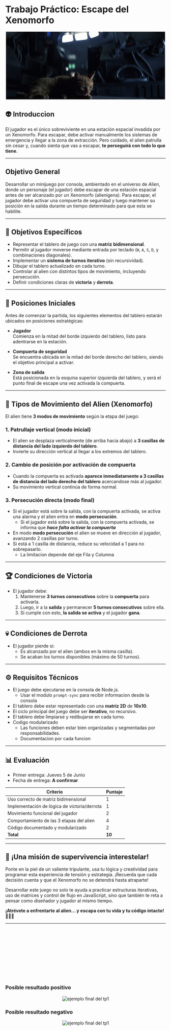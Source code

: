 # Trabajo Práctico: Escape del Xenomorfo

<div align="center">
  <img src="cat_alien.gif" alt="gato de la pelicula alien">
</div>

## 👽 Introduccion

El jugador es el único sobreviviente en una estación espacial invadida por un Xenomorfo. Para escapar, debe activar manualmente los sistemas de emergencia y llegar a la zona de extracción. Pero cuidado, el alien patrulla sin cesar y, cuando sienta que vas a escapar, **te perseguirá con todo lo que tiene**.

---

## Objetivo General
Desarrollar un minijuego por consola, ambientado en el universo de *Alien*, donde un personaje (el jugador) debe escapar de una estación espacial antes de ser alcanzado por un Xenomorfo (alienígena). Para escapar, el jugador debe activar una compuerta de seguridad y luego mantener su posición en la salida durante un tiempo determinado para que esta se habilite.

---

## 🎯 Objetivos Específicos

- Representar el tablero de juego con una **matriz bidimensional**.
- Permitir al jugador moverse mediante entrada por teclado (`W`, `A`, `S`, `D`, y combinaciones diagonales).
- Implementar un **sistema de turnos iterativo** (sin recursividad).
- Dibujar el tablero actualizado en cada turno.
- Controlar al alien con distintos tipos de movimiento, incluyendo persecución.
- Definir condiciones claras de **victoria** y **derrota**.

---
## 🚪 Posiciones Iniciales

Antes de comenzar la partida, los siguientes elementos del tablero estarán ubicados en posiciones estratégicas:

- **Jugador**  
  Comienza en la mitad del borde izquierdo del tablero, listo para adentrarse en la estación.

- **Compuerta de seguridad**  
  Se encuentra ubicada en la mitad del borde derecho del tablero, siendo el objetivo principal a activar.

- **Zona de salida**  
  Está posicionada en la esquina superior izquierda del tablero, y será el punto final de escape una vez activada la compuerta.
---
## 🧠 Tipos de Movimiento del Alien (Xenomorfo)

El alien tiene **3 modos de movimiento** según la etapa del juego:

### 1. Patrullaje vertical (modo inicial)
- El alien se desplaza verticalmente (de arriba hacia abajo) a **3 casillas de distancia del lado izquierdo del tablero**.
- Invierte su dirección vertical al llegar a los extremos del tablero.

### 2. Cambio de posición por activación de compuerta
- Cuando la compuerta es activada **aparece inmediatamente a 3 casillas de distancia del lado derecho del tablero** acercandose más al jugador.
- Su movimiento vertical continúa de forma normal.

### 3. Persecución directa (modo final)
- Si el jugador está sobre la salida, con la compuerta activada, se activa una alarma y el alien entra en **modo persecución**.
  - Si el jugador está sobre la salida, con la compuerta activada, se informa que _**hace falta activar la compuerta**_
- En modo **modo persecución** el alien se mueve en dirección al jugador, avanzando 2 casillas por turno.
- Si está a 1 casilla de distancia, reduce su velocidad a 1 para no sobrepasarlo.
  - La limitacion depende del eje Fila y Columna

---

## 🏆 Condiciones de Victoria

- El jugador debe:
  1. Mantenerse **3 turnos consecutivos** sobre la **compuerta** para activarla.
  2. Luego, ir a la **salida** y permanecer **5 turnos consecutivos** sobre ella.
  3. Si cumple con esto, **la salida se activa** y el jugador **gana**.

---

## 💀 Condiciones de Derrota

- El jugador pierde si:
  - Es alcanzado por el alien (ambos en la misma casilla).
  - Se acaban los turnos disponibles (máximo de 50 turnos).

---

## ⚙️ Requisitos Técnicos

- El juego debe ejecutarse en la consola de Node.js.
   - Usar el modulo `prompt-sync` para recibir informacion desde la consola
- El tablero debe estar representado con una **matriz 2D** de **10x10**.
- El ciclo principal del juego debe ser **iterativo**, no recursivo.
- El tablero debe limpiarse y redibujarse en cada turno.
- Codigo modularizado
   - Las funciones deben estar bien organizadas y segmentadas por responsabilidades.
   - Documentacion por cada funcion

---

## 📊 Evaluación

- Primer entrega: Jueves 5 de Junio
- Fecha de entrega: **A confirmar**


| Criterio                                         | Puntaje |
|--------------------------------------------------|---------|
| Uso correcto de matriz bidimensional             | 1   |
| Implementación de lógica de victoria/derrota     | 1   |
| Movimiento funcional del jugador                 | 2   |
| Comportamiento de las 3 etapas del alien         | 4   |
| Código documentado y modularizado                | 2   |
| **Total**                                        | **10** |

---

## 🚀 ¡Una misión de supervivencia interestelar!

Ponte en la piel de un valiente tripulante, usa tu lógica y creatividad para programar esta experiencia de tensión y estrategia. ¡Recuerda que cada decisión cuenta y que el Xenomorfo no se detendrá hasta atraparte!

Desarrollar este juego no solo te ayuda a practicar estructuras iterativas, uso de matrices y control de flujo en JavaScript, sino que también te reta a pensar como diseñador y jugador al mismo tiempo.

**¡Atrévete a enfrentarte al alien... y escapa con tu vida y tu código intacto! 🧠👾🚨**

---

<br>
<br>
<br>
<br>
<br>
<br>
<br>
<br>
<br>

### Posible resultado positivo
<div align="center">
  <img src="tp1-final.gif" alt="ejemplo final del tp1">
</div>

### Posible resultado negativo
<div align="center">
  <img src="tp1-final-derrota.gif" alt="ejemplo final del tp1">
</div>